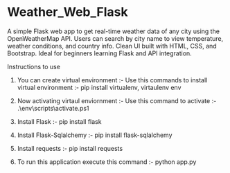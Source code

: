 # Weather_Web_Flask
 A simple Flask web app to get real-time weather data of any city using the OpenWeatherMap API. Users can search by city name to view temperature, weather conditions, and country info. Clean UI built with HTML, CSS, and Bootstrap. Ideal for beginners learning Flask and API integration.



Instructions to use
1. You can create virtual environment :-
  Use this commands to install virtual environment :-
   pip install virtualenv,
   virtaulenv env

2. Now activating virtaul enviornment :-
   Use this command to activate :-
     .\env\scripts\activate.ps1

3. Install Flask :-
   pip install flask

4. Install Flask-Sqlalchemy :-
   pip install flask-sqlalchemy

5. Install requests :-
   pip install requests

6. To run this application execute this command :-
   python app.py


   
   

